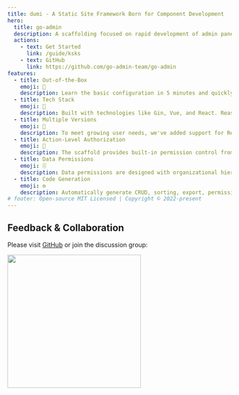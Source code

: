 ```yaml
---
title: dumi - A Static Site Framework Born for Component Development
hero:
  title: go-admin
  description: A scaffolding focused on rapid development of admin panel projects, helping developers start quickly.
  actions:
    - text: Get Started
      link: /guide/ksks
    - text: GitHub
      link: https://github.com/go-admin-team/go-admin
features:
  - title: Out-of-the-Box
    emoji: 🚀
    description: Learn the basic configuration in 5 minutes and quickly launch your business logic without worrying about permission settings, user management, or authentication—just focus on your actual requirements.
  - title: Tech Stack
    emoji: 🔧
    description: Built with technologies like Gin, Vue, and React. Reasonable framework choices and good engineering practices help you consistently produce high-quality code. Based on the Casbin RBAC access control model.
  - title: Multiple Versions
    emoji: 🎨
    description: To meet growing user needs, we've added support for React versions based on Ant Design Pro V5 and V6 (latest), as well as Vue 3 with Arco Design.
  - title: Action-Level Authorization
    emoji: 🔐
    description: The scaffold provides built-in permission control from API level (fine-grained) to page-level (coarse-grained), offering flexible control over both backend access and frontend visibility.
  - title: Data Permissions
    emoji: 🗄️
    description: Data permissions are designed with organizational hierarchy in mind—personal, departmental, and subordinate data—to ensure data security.
  - title: Code Generation
    emoji: ⚙️
    description: Automatically generate CRUD, sorting, export, permission control, and other modules based on database table configurations—covering 90% of typical business development needs.
# footer: Open-source MIT Licensed | Copyright © 2022-present
---
```


## Feedback & Collaboration

Please visit [GitHub](https://github.com/go-admin-team/go-admin) or join the discussion group:

<div>
  <img data-type="dingtalk" src="https://doc-image.zhangwj.com/img/wx.png" width="300" />
</div>
